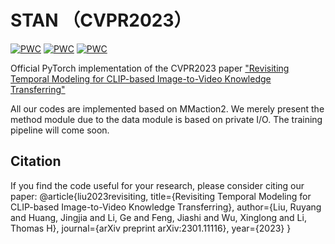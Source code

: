 # STAN （CVPR2023）

[![PWC](https://img.shields.io/endpoint.svg?url=https://paperswithcode.com/badge/revisiting-temporal-modeling-for-clip-based/video-retrieval-on-msr-vtt-1ka)](https://paperswithcode.com/sota/video-retrieval-on-msr-vtt-1ka?p=revisiting-temporal-modeling-for-clip-based)
[![PWC](https://img.shields.io/endpoint.svg?url=https://paperswithcode.com/badge/revisiting-temporal-modeling-for-clip-based/video-retrieval-on-didemo)](https://paperswithcode.com/sota/video-retrieval-on-didemo?p=revisiting-temporal-modeling-for-clip-based)
[![PWC](https://img.shields.io/endpoint.svg?url=https://paperswithcode.com/badge/revisiting-temporal-modeling-for-clip-based/video-retrieval-on-lsmdc)](https://paperswithcode.com/sota/video-retrieval-on-lsmdc?p=revisiting-temporal-modeling-for-clip-based)

Official PyTorch implementation of the CVPR2023 paper ["Revisiting Temporal Modeling for CLIP-based Image-to-Video
Knowledge Transferring"](https://arxiv.org/abs/2301.11116)

All our codes are implemented based on MMaction2. We merely present the method module due to the data module is based on private I/O. The training pipeline will come soon.

## Citation
If you find the code useful for your research, please consider citing our paper:
@article{liu2023revisiting,
  title={Revisiting Temporal Modeling for CLIP-based Image-to-Video Knowledge Transferring},
  author={Liu, Ruyang and Huang, Jingjia and Li, Ge and Feng, Jiashi and Wu, Xinglong and Li, Thomas H},
  journal={arXiv preprint arXiv:2301.11116},
  year={2023}
}
